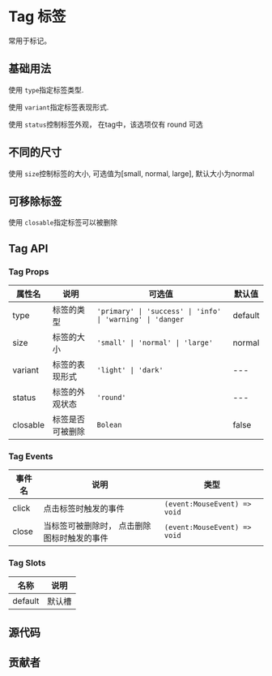 # Tag 标签

常用于标记。

## 基础用法

使用 `type`指定标签类型.

使用 `variant`指定标签表现形式.

使用 `status`控制标签外观， 在tag中，该选项仅有 round 可选

<demo
src="./src/basic.vue"
/>

## 不同的尺寸

使用 `size`控制标签的大小, 可选值为[small, normal, large], 默认大小为normal

<demo
src="./src/size.vue"
/>

## 可移除标签

使用 `closable`指定标签可以被删除

<demo
src="./src/closable.vue"
/>

## Tag API

### Tag Props

| 属性名   | 说明             | 可选值                                                      | 默认值  |
| -------- | ---------------- | ----------------------------------------------------------- | ------- |
| type     | 标签的类型       | `'primary' \| 'success' \| 'info' \| 'warning' \| 'danger ` | default |
| size     | 标签的大小       | `'small' \| 'normal' \| 'large'`                            | normal  |
| variant  | 标签的表现形式   | `'light' \| 'dark'`                                         | ---     |
| status   | 标签的外观状态   | `'round'`                                                   | ---     |
| closable | 标签是否可被删除 | `Bolean`                                                    | false   |

### Tag Events

| 事件名 | 说明                                        | 类型                         |
| ------ | ------------------------------------------- | ---------------------------- |
| click  | 点击标签时触发的事件                        | `(event:MouseEvent) => void` |
| close  | 当标签可被删除时， 点击删除图标时触发的事件 | `(event:MouseEvent) => void` |



### Tag Slots 

| 名称    | 说明   |
| ------- | ------ |
| default | 默认槽 |




## 源代码
<SRep aim="STag"></SRep>

## 贡献者

<SMember></SMember>